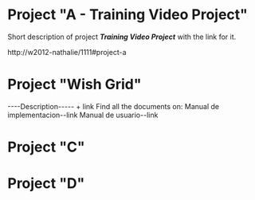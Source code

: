<!-- TITLE: Welcome to our Wiki site for InfoArch Internal Projects!  -->
<!-- SUBTITLE: We can find here all the latest documentation for the latest versions of our internal projects  -->

# Project "A - Training Video Project"
Short description of project ***Training Video Project*** with the link for it.

http://w2012-nathalie/1111#project-a
#  Project "Wish Grid"
----Description----- + link
Find all the documents on: 
Manual de implementacion--link
Manual de usuario--link

#  Project "C"
#  Project "D"
